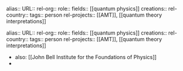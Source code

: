 alias::
URL::
rel-org::
role::
fields:: [[quantum physics]]
creations::
rel-country::
tags:: person
rel-projects:: [[AMT]], [[quantum theory interpretations]]


alias::
URL::
rel-org::
role::
fields:: [[quantum physics]]
creations::
rel-country::
tags:: person
rel-projects:: [[AMT]], [[quantum theory interpretations]]


- also: [[John Bell Institute for the Foundations of Physics]]
-
